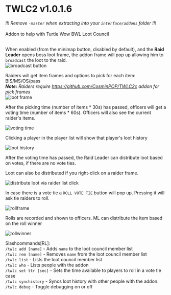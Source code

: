 # TWLC2 v1.0.1.6
_!!! Remove `-master` when extracting into your `interface/addons` folder !!!_<BR><BR>
Addon to help with Turtle Wow BWL Loot Council<BR><BR>

When enabled (from the minimap button, disabled by default), and the **Raid Leader** opens boss loot frame, the addon frame will pop up
allowing him to `broadcast` the loot to the raid.<BR>
![broadcast button](https://imgur.com/kxV59t1.png)

Raiders will get item frames and options to pick for each item: BIS/MS/OS/pass<BR>
***Note:** Raiders require https://github.com/CosminPOP/TWLC2c addon for pick frames*<Br>
![loot frame](https://i.imgur.com/FS2NMC5.png)

After the picking time (number of items * 30s) has passed, officers will get a voting time
(number of items * 60s). Officers will also see the current raider's items.<BR>

![voting time](https://imgur.com/oRrwY4E.png)

Clicking a player in the player list will show that player's loot history<Br>

![loot history](https://imgur.com/PZymm6u.png)

After the voting time has passed, the Raid Leader can distribute loot based on votes, if there are no vote ties.<BR>

Loot can also be distributed if you right-click on a raider frame.<Br>

![distribute loot via raider list click](https://imgur.com/4ywEWTr.png)

In case there is a vote tie a `ROLL VOTE TIE` button will pop up. Pressing it will ask tie raiders to roll.<BR>

![rollframe](https://imgur.com/cqaJlbf.png)

Rolls are recorded and shown to officers. ML can distribute the item based on the roll winner<Br>

![rollwinner](https://imgur.com/886zw8y.png)

Slashcommands[RL]:<br>
`/twlc add [name]` - Adds `name` to the loot council member list<br>
`/twlc rem [name]` - Removes `name` from the loot council member list<br>
`/twlc list` - Lists the loot council member list <Br>
`/twlc who` - Lists people with the addon <Br>
`/twlc set ttr [sec]` - Sets the time available to players to roll in a vote tie case<Br>
`/twlc synchistory` - Syncs loot history with other people with the addon.<Br>
`/twlc debug` - Toggle debugging on or off<Br>
